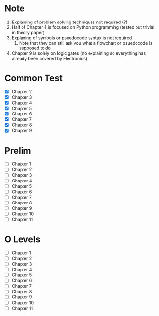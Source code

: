 # Note

1. Explaining of problem solving techniques not required (?)
2. Half of Chapter 4 is focused on Python programming (tested but trivial in theory paper)
3. Explaning of symbols or psuedocode syntax is not required
	1. Note that they can still ask you what a flowchart or psuedocode is supposed to do
4. Chapter 9 is solely on logic gates (no explaining so everything has already been covered by Electronics)

# Common Test

- [x] Chapter 2
- [x] Chapter 3
- [x] Chapter 4
- [x] Chapter 5
- [x] Chapter 6
- [x] Chapter 7
- [x] Chapter 8
- [x] Chapter 9

# Prelim

- [ ] Chapter 1
- [ ] Chapter 2
- [ ] Chapter 3
- [ ] Chapter 4
- [ ] Chapter 5
- [ ] Chapter 6
- [ ] Chapter 7
- [ ] Chapter 8
- [ ] Chapter 9
- [ ] Chapter 10
- [ ] Chapter 11

# O Levels

- [ ] Chapter 1
- [ ] Chapter 2
- [ ] Chapter 3
- [ ] Chapter 4
- [ ] Chapter 5
- [ ] Chapter 6
- [ ] Chapter 7
- [ ] Chapter 8
- [ ] Chapter 9
- [ ] Chapter 10
- [ ] Chapter 11